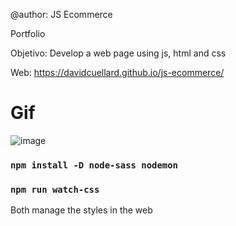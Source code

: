 @author: JS Ecommerce

Portfolio

Objetivo: Develop a web page using js, html and css

Web: https://davidcuellard.github.io/js-ecommerce/

# Gif

![image](https://github.com/davidcuellard/davidCuellar/blob/main/media/gif.gif?raw=true)

### `npm install -D node-sass nodemon`
### `npm run watch-css`

Both manage the styles in the web